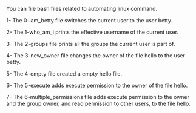You can file bash files related to automating linux command.

1- The 0-iam_betty file switches the current user to the user betty.

2- The 1-who_am_i prints the effective username of the current user.

3- The 2-groups file prints all the groups the current user is part of.

4- The 3-new_owner file changes the owner of the file hello to the user betty.

5- The 4-empty file created a empty hello file.

6- The 5-execute adds execute permission to the owner of the file hello.

7- The 6-multiple_permissions file adds execute permission to the owner and the group owner, and read permission to other users, to the file hello.

